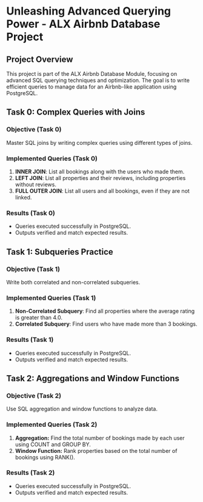 # Unleashing Advanced Querying Power - ALX Airbnb Database Project

## Project Overview

This project is part of the ALX Airbnb Database Module, focusing on advanced SQL querying techniques and optimization. The goal is to write efficient queries to manage data for an Airbnb-like application using PostgreSQL.

## Task 0: Complex Queries with Joins

### Objective (Task 0)

Master SQL joins by writing complex queries using different types of joins.

### Implemented Queries (Task 0)

1. **INNER JOIN**: List all bookings along with the users who made them.
2. **LEFT JOIN**: List all properties and their reviews, including properties without reviews.
3. **FULL OUTER JOIN**: List all users and all bookings, even if they are not linked.

### Results (Task 0)

* Queries executed successfully in PostgreSQL.
* Outputs verified and match expected results.

## Task 1: Subqueries Practice

### Objective (Task 1)

Write both correlated and non-correlated subqueries.

### Implemented Queries (Task 1)

1. **Non-Correlated Subquery**: Find all properties where the average rating is greater than 4.0.
2. **Correlated Subquery**: Find users who have made more than 3 bookings.

### Results (Task 1)

* Queries executed successfully in PostgreSQL.
* Outputs verified and match expected results.

## Task 2: Aggregations and Window Functions

### Objective (Task 2)

Use SQL aggregation and window functions to analyze data.

### Implemented Queries (Task 2)

1. **Aggregation:** Find the total number of bookings made by each user using COUNT and GROUP BY.
2. **Window Function:** Rank properties based on the total number of bookings using RANK().

### Results (Task 2)

* Queries executed successfully in PostgreSQL.
* Outputs verified and match expected results.
